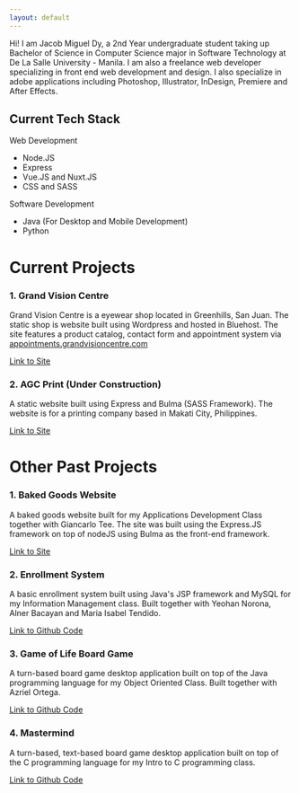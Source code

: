 ```yaml
---
layout: default
---
```


Hi! I am Jacob Miguel Dy, a 2nd Year undergraduate student taking up Bachelor of Science in Computer Science major in Software Technology at De La Salle University - Manila. I am also a freelance web developer specializing in front end web development and design. I also specialize in adobe applications including Photoshop, Illustrator, InDesign, Premiere and After Effects.

## Current Tech Stack
Web Development
- Node.JS
- Express
- Vue.JS and Nuxt.JS
- CSS and SASS

Software Development
- Java (For Desktop and Mobile Development)
- Python

# Current Projects

### 1. Grand Vision Centre

Grand Vision Centre is a eyewear shop located in Greenhills, San Juan. The static shop is website built using Wordpress and hosted in Bluehost. The site features a product catalog, contact form and appointment system via [appointments.grandvisioncentre.com](http://appointment.grandvisioncentre.com)

[Link to Site](http://www.grandvisioncentre.com)

### 2. AGC Print (Under Construction)

A static website built using Express and Bulma (SASS Framework). The website is for a printing company based in Makati City, Philippines.

[Link to Site](http://www.agcprint.herokuapp.com)

# Other Past Projects

### 1. Baked Goods Website

A baked goods website built for my Applications Development Class together with Giancarlo Tee. The site was built using the Express.JS framework on top of nodeJS using Bulma as the front-end framework.

[Link to Site](http://www.baked-goods-ph.herokuapp.com)

### 2. Enrollment System

A basic enrollment system built using Java's JSP framework and MySQL for my Information Management class. Built together with Yeohan Norona, Alner Bacayan and Maria Isabel Tendido.

[Link to Github Code](https://github.com/dychosenone/CCINFOM-Enrollment-Grp3/)

### 3. Game of Life Board Game

A turn-based board game desktop application built on top of the Java programming language for my Object Oriented Class. Built together with Azriel Ortega.

[Link to Github Code](https://github.com/dychosenone/Thats-Life)

### 4. Mastermind

A turn-based, text-based board game desktop application built on top of the C programming language for my Intro to C programming class.

[Link to Github Code](http://www.baked-goods-ph.herokuapp.com)


